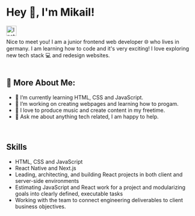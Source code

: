 # Hey 👋, I'm Mikail!

<a href="https://www.instagram.com/mkailsyn/" target="_blank"> <img align="left" src="https://www.uni-giessen.de/fbz/svc/ahs/archiv-inhalte-vor-2021/bilder/instagramlogo/image" alt="Instagram" height="27px"/> </a> 
<br> <br>
Nice to meet you! I am a junior frontend web developer 🌐 who lives in germany. I am learning how to code and it's very exciting! I love exploring new tech stack 💻 and redesign websites.
<br> <br>
## 🧐 More About Me:

- 🌱 I’m currently learning HTML, CSS and JavaScript.
- 🔭 I’m working on creating webpages and learning how to progam.
- 🎹 I love to produce music and create content in my freetime.
- 💬 Ask me about anything tech related, I am happy to help.
<br>

## Skills

- HTML, CSS and JavaScript
- React Native and Next.js
- Leading, architecting, and building React projects in both client and server-side environments
- Estimating JavaScript and React work for a project and modularizing goals into clearly defined, executable tasks
- Working with the team to connect engineering deliverables to client business objectives.

